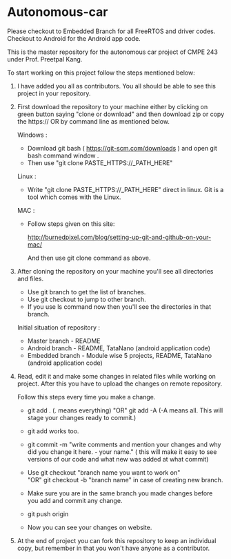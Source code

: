 ﻿# Autonomous-car

Please checkout to Embedded Branch for all FreeRTOS and driver codes. Checkout to Android for the Android app code.

This is the master repository for the autonomous car project of CMPE 243 under Prof. Preetpal Kang.

To start working on this project follow the steps mentioned below:

1) I have added you all as contributors. You all should be able to see this project in your repository.

2) First download the repository to your machine either by clicking on green button saying "clone or download" and then download zip
   or 
   copy the https://<path> OR by command line as mentioned below.

   Windows :
   - Download git bash ( https://git-scm.com/downloads ) and open git bash command window .
   - Then use "git clone PASTE_HTTPS://_PATH_HERE"
 
   Linux :
   - Write "git clone PASTE_HTTPS://_PATH_HERE" direct in linux. Git is a tool which comes with the Linux.
 
   MAC :
   - Follow steps given on this site:  
     
     http://burnedpixel.com/blog/setting-up-git-and-github-on-your-mac/
     
     And then use git clone command as above. 

3) After cloning the repository on your machine you'll see all directories and files.
   - Use git branch to get the list of branches.
   - Use git checkout <branch name> to jump to other branch.
   - If you use ls command now then you'll see the directories in that branch.
   
   Initial situation of repository :
   - Master branch - README
   - Android branch - README, TataNano (android application code)
   - Embedded branch - Module wise 5 projects, README, TataNano (android application code)

4) Read, edit it and make some changes in related files while working on project. After this you have to upload the changes on remote
   repository.

   Follow this steps every time you make a change.
   - git add . (. means everything) "OR" git add -A  (-A means all. This will stage your changes ready to commit.)
   - git add <file OR folder name> works too.

   - git commit -m "write comments and mention your changes and why did you change it here. - your name." ( this will make it easy to see versions of our code and what new was added at what commit)

   - Use git checkout "branch name you want to work on"  
"OR" git checkout -b "branch name" in case of creating new branch.

   - Make sure you are in the same branch you made changes before you add and commit any change.

   - git push origin <branch name>

   - Now you can see your changes on website.
   
5) At the end of project you can fork this repository to keep an individual copy, but remember in that you won't have anyone as a contributor.

